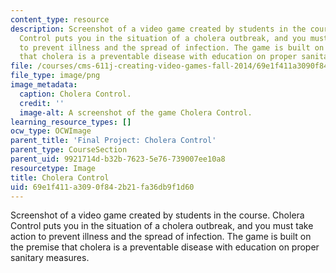 ```yaml
---
content_type: resource
description: Screenshot of a video game created by students in the course. Cholera
  Control puts you in the situation of a cholera outbreak, and you must take action
  to prevent illness and the spread of infection. The game is built on the premise
  that cholera is a preventable disease with education on proper sanitary measures.
file: /courses/cms-611j-creating-video-games-fall-2014/69e1f411a3090f842b21fa36db9f1d60_choleracontrol.png
file_type: image/png
image_metadata:
  caption: Cholera Control.
  credit: ''
  image-alt: A screenshot of the game Cholera Control.
learning_resource_types: []
ocw_type: OCWImage
parent_title: 'Final Project: Cholera Control'
parent_type: CourseSection
parent_uid: 9921714d-b32b-7623-5e76-739007ee10a8
resourcetype: Image
title: Cholera Control
uid: 69e1f411-a309-0f84-2b21-fa36db9f1d60
---
```

Screenshot of a video game created by students in the course. Cholera Control puts you in the situation of a cholera outbreak, and you must take action to prevent illness and the spread of infection. The game is built on the premise that cholera is a preventable disease with education on proper sanitary measures.

